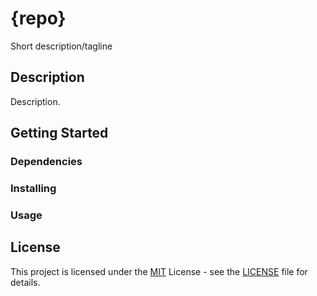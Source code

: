 # {repo}

Short description/tagline

## Description

Description.

## Getting Started

### Dependencies

### Installing

### Usage

## License

This project is licensed under the [MIT](https://choosealicense.com/licenses/mit/) License - see the [LICENSE](./LICENSE) file for details.

